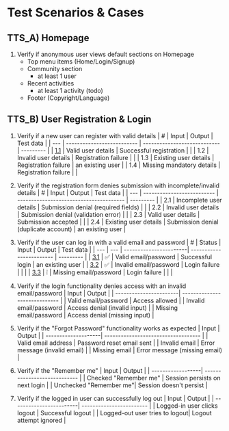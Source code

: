 # Test Scenarios & Cases

## TTS_A) Homepage
1. Verify if anonymous user views default sections on Homepage
    - Top menu items (Home/Login/Signup)
    - Community section
        - at least 1 user
    - Recent activities
        - at least 1 activity (todo)
    - Footer (Copyright/Language)

## TTS_B) User Registration & Login
1. Verify if a new user can register with valid details
    | #  | Input                      | Output                       | Test data |
    | --- | -------------------------- | ---------------------------- | --------- |
    | [1.1](cases/1.1.md) | Valid user details         | Successful registration      |           |
    | 1.2 | Invalid user details       | Registration failure         |           | 
    | 1.3 | Existing user details      | Registration failure         | an existing user |
    | 1.4 | Missing mandatory details  | Registration failure         |           |

2. Verify if the registration form denies submission with incomplete/invalid details
    | #  |  Input                     | Output                                  | Test data |
    | --- |  -------------------------- | --------------------------------------- | --------- |
    | 2.1 | Incomplete user details    | Submission denial (required fields)     |           |
    | 2.2 | Invalid user details       | Submission denial (validation error)    |           | 
    | 2.3 | Valid user details         | Submission accepted                    | |
    | 2.4 | Existing user details      | Submission denial (duplicate account)  | an existing user  |

3. Verify if the user can log in with a valid email and password
    | #  | Status | Input                  | Output                   | Test data |
    | --- | --- | -----------------------| ------------------------ | --------- |
    | [3.1](cases/3.1.md) | ✅ | Valid email/password   | Successful login         | an existing user |
    | [3.2](cases/3.2.md) | ✅ | Invalid email/password | Login failure            |           |  |
    | [3.3](cases/3.3.md) | ❕  | Missing email/password | Login failure            | | |

4. Verify if the login functionality denies access with an invalid email/password
    | Input                  | Output                        |
    | -----------------------| ----------------------------- |
    | Valid email/password   | Access allowed                |
    | Invalid email/password | Access denial (invalid input) |
    | Missing email/password | Access denial (missing input) |

5. Verify if the "Forgot Password" functionality works as expected
    | Input               | Output                              |
    | --------------------| ----------------------------------- |
    | Valid email address | Password reset email sent           |
    | Invalid email       | Error message (invalid email)       |
    | Missing email       | Error message (missing email)       |

6. Verify if the "Remember me" 
    | Input             | Output                       |
    | ------------------| ---------------------------- |
    | Checked "Remember me"  | Session persists on next login |
    | Unchecked "Remember me"| Session doesn't persist        |

7. Verify if the logged in user can successfully log out
    | Input                   | Output                   |
    | ------------------------| ------------------------ |
    | Logged-in user clicks logout | Successful logout   |
    | Logged-out user tries to logout| Logout attempt ignored |

